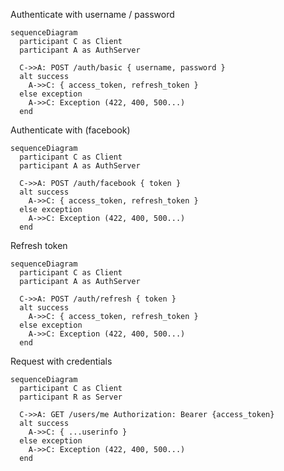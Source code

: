 
Authenticate with username / password
```mermaid
sequenceDiagram
  participant C as Client
  participant A as AuthServer

  C->>A: POST /auth/basic { username, password }
  alt success
    A->>C: { access_token, refresh_token }
  else exception
    A->>C: Exception (422, 400, 500...)
  end
```

Authenticate with <provider> (facebook)
```mermaid
sequenceDiagram
  participant C as Client
  participant A as AuthServer

  C->>A: POST /auth/facebook { token }
  alt success
    A->>C: { access_token, refresh_token }
  else exception
    A->>C: Exception (422, 400, 500...)
  end
```

Refresh token
```mermaid
sequenceDiagram
  participant C as Client
  participant A as AuthServer

  C->>A: POST /auth/refresh { token }
  alt success
    A->>C: { access_token, refresh_token }
  else exception
    A->>C: Exception (422, 400, 500...)
  end
```

Request with credentials
```mermaid
sequenceDiagram
  participant C as Client
  participant R as Server

  C->>A: GET /users/me Authorization: Bearer {access_token}
  alt success
    A->>C: { ...userinfo }
  else exception
    A->>C: Exception (422, 400, 500...)
  end